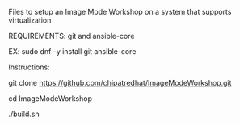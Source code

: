 Files to setup an Image Mode Workshop on a system that supports virtualization

REQUIREMENTS: git and ansible-core

  EX: sudo dnf -y install git ansible-core

Instructions:

git clone https://github.com/chipatredhat/ImageModeWorkshop.git

cd ImageModeWorkshop

./build.sh
